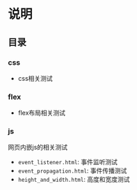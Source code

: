 # 说明

## 目录

### css

* css相关测试

### flex

* flex布局相关测试

### js

网页内嵌js的相关测试

* `event_listener.html`: 事件监听测试
* `event_propagation.html`: 事件传播测试
* `height_and_width.html`: 高度和宽度测试
